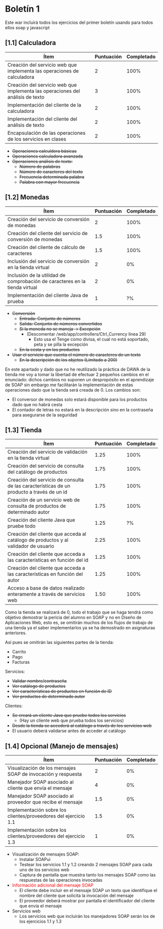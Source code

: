 # Boletín 1

Este war incluirá todos los ejercicios del primer boletín usando para todos ellos soap y javascript

## [1.1] Calculadora

|Ítem   |Puntuación   | Completado  |
|---|---|---|
|Creación del servicio web que implementa las operaciones de calculadora   |2   |100%   |
|Creación del servicio web que implementa las operaciones del análisis de texto   |3   |100%   |
|Implementación del cliente de la calculadora   |2   |100%   |
|Implementación del cliente del análisis de texto   | 2  | 100%  |
|Encapsulación de las operaciones de los servicios en clases  | 2  | 100%  |

- ~~Operaciones calculdora básicas~~
- ~~Operaciones calculadora avanzada~~
- ~~Operaciones análisis de texto:~~
    - ~~Número de palabras~~
    - ~~Número de caracteres del texto~~
    - ~~Frecuencia determinada palabra~~
    - ~~Palabra con mayor frecuencia~~
    
## [1.2] Monedas

|Ítem   |Puntuación   | Completado  |
|---|---|---|
|Creación del servicio de conversión de monedas   |2   |100%   |
|Creación del cliente del servicio de conversión de monedas   |1.5   | 100%  |
|Creación del cliente de cálculo de caracteres   | 1.5  | 100%  |
|Inclusión del servicio de conversión en la tienda virtual   |2   |0%   |
|Inclusión de la utilidad de comprobación de caracteres en la tienda virtual   |2   |0%   |
|Implementación del cliente Java de prueba   |1   |?%   |

- ~~Conversión~~
    - ~~Entrada: Conjunto de números~~
    - ~~Salida: Conjunto de números convertidos~~
    - ~~Si la moneda no se maneja -> Excepción~~
        - (Descomentar /web/app/controllers/Ctrl_Currency línea 29)
            - Esto usa el Tenge como divisa, el cual no está soportado, peta y se pilla la excepción
    - ~~En la cesta y en los productos~~
- ~~Usar el servicio que cuenta el número de caracteres de un texto~~
    - ~~En la descripción de los objetos (Limitado a 200)~~
    
En este apartado y dado que no he reutilizado la práctica de DAWA de la tienda me voy a tomar la libertad de efectuar 2 pequeños cambios en el enunciado: dichos cambios no suponen un despropósito en el aprendizaje de SOAP sin embargo me facilitarán la implementación de estas operaciones dado que la tienda será creada de 0. Los cambios son:

- El conversor de monedas solo estará disponible para los productos dado que no habrá cesta
- El contador de letras no estará en la descripción sino en la contraseña para asegurarse de la seguridad

## [1.3] Tienda

|Ítem   |Puntuación   | Completado  |
|---|---|---|
|Creación del servicio de validación en la tienda virtual   |1.25   | 100%  |
|Creación del servicio de consulta del catálogo de productos   |1.75   |100%   |
|Creación del servicio de consulta de las características de un producto a través de un id   |1.75   |100%   |
|Creación de un servicio web de consulta de productos de determinado autor   |1.75   |100%   |
|Creación del cliente Java que pruebe todo   |1.25   | ?%   |
|Creación del cliente que acceda al catálogo de productos y al validador de usuario   |2.25   |100%   |
|Creación del cliente que acceda a las características en función del id   |1.25   |100%   |
|Creación del cliente que acceda a las características en función del autor   |1.25   |100%   |
|Acceso a base de datos realizado enteramente a través de servicios web   |1.50   |100%   |

Como la tienda se realizará de 0, todo el trabajo que se haga tendrá como objetivo demostrar la pericia del alumno en SOAP y no en Diseño de Aplicaciones Web, esto es, se omitirán muchos de los flujos de trabajo de una tienda ya el saber implementarlos ya se ha demostrado en asignaturas anteriores.

Así pues se omitirán las siguientes partes de la tienda:

- Carrito
- Pago
- Facturas

Servicios:

- ~~Validar nombre/contraseña~~
- ~~Ver catálogo de productos~~
- ~~Ver características de productos en función de ID~~
- ~~Ver productos de determinado autor~~

Clientes:

- ~~Se creará un cliente Java que pruebe todos los servicios~~
    - (Hay un cliente web que prueba todos los servicios)
- ~~Desde la tienda se accederá al catálogo a través de los servicios web~~
- El usuario deberá validarse antes de acceder al catálogo

## [1.4] Opcional (Manejo de mensajes)

|Ítem   |Puntuación   | Completado  |
|---|---|---|
|Visualización de los mensajes SOAP de invocación y respuesta   | 2  |0%   |
|Manejador SOAP asociado al cliente que envía el mensaje   | 4  |0%   |
|Manejador SOAP asociado al proveedor que recibe el mensaje   |1.5   |0%   |
|Implementación sobre los clientes/proveedores del ejercicio 1.1   |1.5   |0%   |
|Implementación sobre los clientes/proveedores del ejercicio 1.3   |1   |0%   |

- Visualización de mensajes SOAP:
    - Instalar SOAPui
    - Testear los servicios 1.1 y 1.2 creando 2 mensajes SOAP para cada uno de los servicios web
    - Captura de pantalla que muestra tanto los mensajes SOAP como las respuestas de las operaciones invocadas
- <span style="color:red"> Información adicional del mensaje SOAP </span>
    - El cliente debe incluir en el mensaje SOAP un texto que identifique el nombre del cliente que solicita la invocación del mensaje
    - El proveedor deberá mostrar por pantalla el identificador del cliente que envía el mensaje
- Servicios web
    - Los servicios web que incluirán los manejadores SOAP serán los de los ejercicios 1.1 y 1.3


